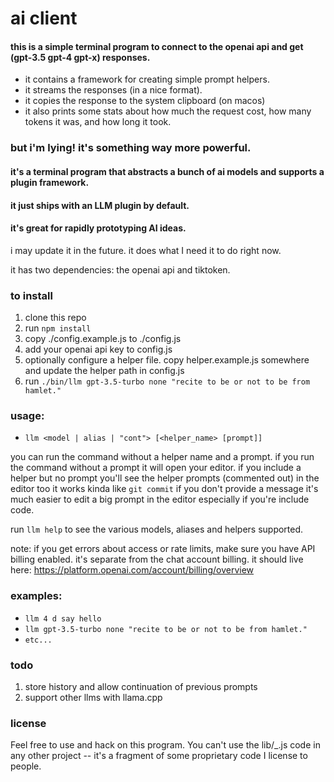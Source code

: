 # ai client

#### this is a simple terminal program to connect to the openai api and get (gpt-3.5 gpt-4 gpt-x) responses.

- it contains a framework for creating simple prompt helpers.
- it streams the responses (in a nice format).
- it copies the response to the system clipboard (on macos)
- it also prints some stats about how much the request cost, how many tokens it was, and how long it took.

### but i'm lying! it's something way more powerful.
#### it's a terminal program that abstracts a bunch of ai models and supports a plugin framework.
#### it just ships with an LLM plugin by default.
#### it's great for rapidly prototyping AI ideas.

i may update it in the future. it does what I need it to do right now.

it has two dependencies: the openai api and tiktoken.

### to install

1. clone this repo
2. run `npm install`
3. copy ./config.example.js to ./config.js
4. add your openai api key to config.js
5. optionally configure a helper file. copy helper.example.js somewhere and update the helper path in config.js
5. run `./bin/llm gpt-3.5-turbo none "recite to be or not to be from hamlet."`


### usage:
- `llm <model | alias | "cont"> [<helper_name> [prompt]]`

you can run the command without a helper name and a prompt.
if you run the command without a prompt it will open your editor.
if you include a helper but no prompt you'll see the helper prompts (commented out) in the editor too
it works kinda like `git commit` if you don't provide a message
it's much easier to edit a big prompt in the editor especially if you're include code.

run `llm help` to see the various models, aliases and helpers supported.

note: if you get errors about access or rate limits, make sure you have API billing enabled. it's separate from the chat account billing. it should live here: https://platform.openai.com/account/billing/overview

### examples:
- `llm 4 d say hello`
- `llm gpt-3.5-turbo none "recite to be or not to be from hamlet."`
- `etc...`

### todo
1. store history and allow continuation of previous prompts
2. support other llms with llama.cpp

### license

Feel free to use and hack on this program. You can't use the lib/_.js code in any other project -- it's a fragment of some proprietary code I license to people.

